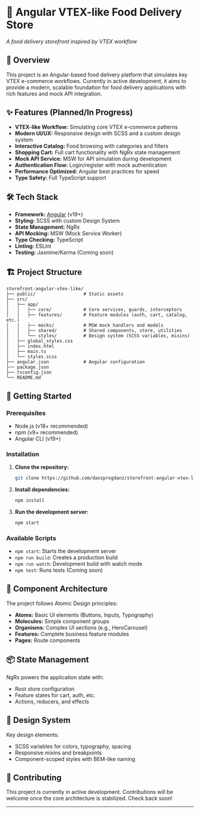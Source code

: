 # 🍕 Angular VTEX-like Food Delivery Store

*A food delivery storefront inspired by VTEX workflow*

## 🏁 Overview

This project is an Angular-based food delivery platform that simulates key VTEX e-commerce workflows. Currently in active development, it aims to provide a modern, scalable foundation for food delivery applications with rich features and mock API integration.

## ✨ Features (Planned/In Progress)

- **VTEX-like Workflow:** Simulating core VTEX e-commerce patterns
- **Modern UI/UX:** Responsive design with SCSS and a custom design system
- **Interactive Catalog:** Food browsing with categories and filters
- **Shopping Cart:** Full cart functionality with NgRx state management
- **Mock API Service:** MSW for API simulation during development
- **Authentication Flow:** Login/register with mock authentication
- **Performance Optimized:** Angular best practices for speed
- **Type Safety:** Full TypeScript support

## 🛠️ Tech Stack

- **Framework:** [Angular](https://angular.io/) (v19+)
- **Styling:** SCSS with custom Design System
- **State Management:** NgRx
- **API Mocking:** MSW (Mock Service Worker)
- **Type Checking:** TypeScript
- **Linting:** ESLint
- **Testing:** Jasmine/Karma (Coming soon)

## 🏗️ Project Structure

```
storefront-angular-vtex-like/
├── public/                  # Static assets
├── src/
│   ├── app/
│   │   ├── core/            # Core services, guards, interceptors
│   │   ├── features/        # Feature modules (auth, cart, catalog, etc.)
│   │   ├── mocks/           # MSW mock handlers and models
│   │   ├── shared/          # Shared components, store, utilities
│   │   └── styles/          # Design system (SCSS variables, mixins)
│   ├── global_styles.css
│   ├── index.html
│   ├── main.ts
│   └── styles.scss
├── angular.json             # Angular configuration
├── package.json
├── tsconfig.json
└── README.md
```

## 🚀 Getting Started

### Prerequisites

- Node.js (v18+ recommended)
- npm (v9+ recommended)
- Angular CLI (v19+)

### Installation

1. **Clone the repository:**
   ```bash
   git clone https://github.com/danzprogdanz/storefront-angular-vtex-like.git
   ```
2. **Install dependencies:**
   ```bash
   npm install
   ```
3. **Run the development server:**
   ```bash
   npm start
   ```

### Available Scripts

- `npm start`: Starts the development server
- `npm run build`: Creates a production build
- `npm run watch`: Development build with watch mode
- `npm test`: Runs tests (Coming soon)

## 🧩 Component Architecture

The project follows Atomic Design principles:

- **Atoms:** Basic UI elements (Buttons, Inputs, Typography)
- **Molecules:** Simple component groups
- **Organisms:** Complex UI sections (e.g., HeroCarousel)
- **Features:** Complete business feature modules
- **Pages:** Route components

## 📦 State Management

NgRx powers the application state with:

- Root store configuration
- Feature states for cart, auth, etc.
- Actions, reducers, and effects

## 🎨 Design System

Key design elements:

- SCSS variables for colors, typography, spacing
- Responsive mixins and breakpoints
- Component-scoped styles with BEM-like naming

## 🤝 Contributing

This project is currently in active development. Contributions will be welcome once the core architecture is stabilized. Check back soon!

---
